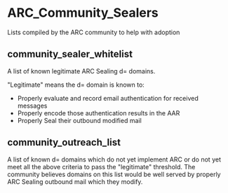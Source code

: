 # ARC_Community_Sealers
Lists compiled by the ARC community to help with adoption

## community_sealer_whitelist

A list of known legitimate ARC Sealing d= domains.

"Legitimate" means the d= domain is known to:
* Properly evaluate and record email authentication for received messages
* Properly encode those authentication results in the AAR
* Properly Seal their outbound modified mail

## community_outreach_list

A list of known d= domains which do not yet implement ARC or do not yet meet all the above criteria to pass the "legitimate" threshold. The community believes domains on this list would be well served by properly ARC Sealing outbound mail which they modify.
